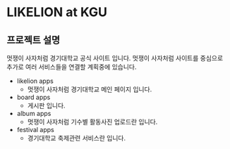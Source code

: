 # LIKELION at KGU



## 프로젝트 설명

멋쟁이 사자처럼 경기대학교 공식 사이트 입니다.
멋쟁이 사자처럼 사이트를 중심으로 추가로 여러 서비스들을 연결할 계획중에 있습니다.

* likelion apps
  * 멋쟁이 사자처럼 경기대학교 메인 페이지 입니다.
* board apps
  * 게시판 입니다.
* album apps
  * 멋쟁이 사자처럼 기수별 활동사진 업로드란 입니다.
* festival apps
  * 경기대학교 축제관련 서비스란 입니다.